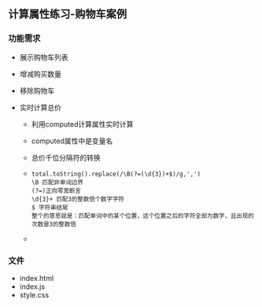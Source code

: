 ## 计算属性练习-购物车案例

### 功能需求

- 展示购物车列表

- 增减购买数量

- 移除购物车

- 实时计算总价

  - 利用computed计算属性实时计算

  - computed属性中是变量名

  - 总价千位分隔符的转换

  - ```
    total.toString().replace(/\B(?=(\d{3})+$)/g,',')
    \B 匹配非单词边界
    (?=)正向零宽断言
    \d{3}+ 匹配3的整数倍个数字字符
    $ 字符串结尾
    整个的意思就是：匹配单词中的某个位置，这个位置之后的字符全部为数字，且出现的次数是3的整数倍
    ```

  - 

### 文件

- index.html
- index.js
- style.css